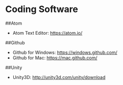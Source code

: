 Coding Software
=========
##Atom
- Atom Text Editor: https://atom.io/

##Github
- Github for Windows: https://windows.github.com/
- Github for Mac: https://mac.github.com/


##Unity
- Unity3D: http://unity3d.com/unity/download
